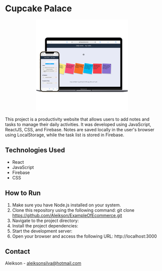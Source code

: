 # Cupcake Palace

<p align="center">
  <img src="./TodoList.png" width="300" alt="TodoList">
</p>

This project is a productivity website that allows users to add notes and tasks to manage their daily activities. It was developed using JavaScript, ReactJS, CSS, and Firebase. Notes are saved locally in the user's browser using LocalStorage, while the task list is stored in Firebase.

## Technologies Used

- React
- JavaScript
- Firebase
- CSS

## How to Run

1. Make sure you have Node.js installed on your system.
2. Clone this repository using the following command: git clone https://github.com/Aleikson/ExampleOfEcommerce.git
3. Navigate to the project directory:
4. Install the project dependencies:
5. Start the development server:
6. Open your browser and access the following URL: http://localhost:3000

## Contact

Aleikson - [aleiksonsilva@hotmail.com](mailto:aleiksonsilva@hotmail.com)
